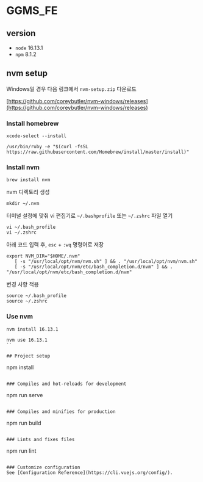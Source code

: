# GGMS_FE

## version
- `node` 16.13.1
- `npm` 8.1.2

## nvm setup

Windows일 경우 다음 링크에서 `nvm-setup.zip` 다운로드

[https://github.com/coreybutler/nvm-windows/releases](https://github.com/coreybutler/nvm-windows/releases)

### Install homebrew
```shell
xcode-select --install
```
```shell
/usr/bin/ruby -e "$(curl -fsSL https://raw.githubusercontent.com/Homebrew/install/master/install)"
```

### Install nvm
```shell
brew install nvm
```

nvm 디렉토리 생성
```shell
mkdir ~/.nvm
```

터미널 설정에 맞춰 vi 편집기로 `~/.bashprofile` 또는 `~/.zshrc` 파일 열기
```shell
vi ~/.bash_profile
vi ~/.zshrc
```

아래 코드 입력 후, `esc` + `:wq` 명령어로 저장
```shell
export NVM_DIR="$HOME/.nvm"
   [ -s "/usr/local/opt/nvm/nvm.sh" ] && . "/usr/local/opt/nvm/nvm.sh"
   [ -s "/usr/local/opt/nvm/etc/bash_completion.d/nvm" ] && . "/usr/local/opt/nvm/etc/bash_completion.d/nvm"
```

변경 사항 적용
```shell
source ~/.bash_profile
source ~/.zshrc
```

### Use nvm
```shell
nvm install 16.13.1
```
```shell
nvm use 16.13.1
``

## Project setup
```
npm install
```

### Compiles and hot-reloads for development
```
npm run serve
```

### Compiles and minifies for production
```
npm run build
```

### Lints and fixes files
```
npm run lint
```

### Customize configuration
See [Configuration Reference](https://cli.vuejs.org/config/).